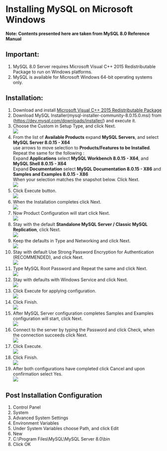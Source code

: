 # Installing MySQL on Microsoft Windows

**Note: Contents presented here are taken from MySQL 8.0 Reference Manual**  

## Important: 

1. MySQL 8.0 Server requires Microsoft Visual C++ 2015 Redistributable Package to run on Windows platforms.	
2. MySQL is available for Microsoft Windows 64-bit operating systems only.

## Installation:
1. Download and install [Microsoft Visual C++ 2015 Redistributable Package](https://www.microsoft.com/en-us/download/details.aspx?id=53840)
2. Download MySQL Installer(mysql-installer-community-8.0.15.0.msi) from (https://dev.mysql.com/downloads/installer/) and execute it.
3. Choose the Custom in Setup Type, and click Next.  
![](../figures/Step1.png)
4. From the list of **Available Products** expand **MySQL Servers**, and select **MySQL Server 8.0.15 - X64**  
use arrows to move selection to **Products/Features to be Installed**. 
Repeat the same for the following :  
Expand **Applications** select **MySQL Workbench 8.0.15 - X64**, and **MySQL Shell 8.0.15 - X64**  
Expand **Documentation** select **MySQL Documentation 8.0.15 - X86** and **Samples and Examples 8.0.15 - X86**  
When your selection matches the snapshot below. Click Next.  
![](../figures/Step2.png)
5. Click Execute button.  
![](../figures/Step3.png)
6. When the Installation completes click Next.  
![](../figures/Step4.png)
7. Now Product Configuration will start click Next.  
![](../figures/Step5.png)
8. Stay with the default **Standalone MySQL Server / Classic MySQL Replication**, click Next.  
![](../figures/Step6.png)
9. Keep the defaults in Type and Networking and click Next.  
![](../figures/Step7.png)
10. Stay with default Use Strong Password Encryption for Authentication (RECOMMENDED), and click Next.  
![](../figures/Step8.png)
11. Type MySQL Root Password and Repeat the same and click Next.  
![](../figures/Step9.png)
12. Stay with defaults with Windows Service and click Next.  
![](../figures/Step10.png)
13. Click Execute for applying configuration.  
![](../figures/Step11.png)
14. Click Finish.  
![](../figures/Step12.png)
15. After MySQL Server configuration completes Samples and Examples configuration will start, click Next.  
![](../figures/Step13.png)
16. Connect to the server by typing the Password and click Check, when the connection succeeds click Next.  
![](../figures/Step14.png)
17. Click Execute.  
![](../figures/Step15.png)
18. Click Finish.  
![](../figures/Step16.png)
19. After both configurations have completed click Cancel and upon confirmation select Yes.  
![](../figures/Step17.png)

## Post Installation Configuration

1. Control Panel
2. System
3. Advanced System Settings
4. Environment Variables
5. Under System Variables choose Path, and click Edit 
6. New 
7. C:\Program Files\MySQL\MySQL Server 8.0\bin
8. Click OK










